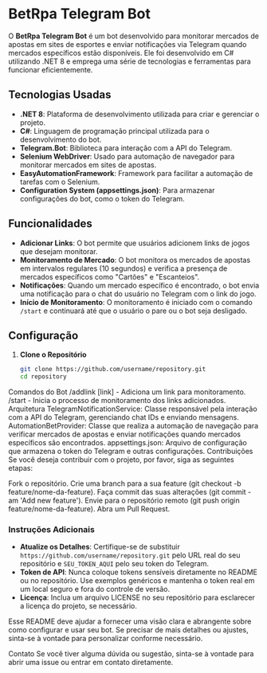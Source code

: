 # BetRpa Telegram Bot

O **BetRpa Telegram Bot** é um bot desenvolvido para monitorar mercados de apostas em sites de esportes e enviar notificações via Telegram quando mercados específicos estão disponíveis. Ele foi desenvolvido em C# utilizando .NET 8 e emprega uma série de tecnologias e ferramentas para funcionar eficientemente.

## Tecnologias Usadas

- **.NET 8**: Plataforma de desenvolvimento utilizada para criar e gerenciar o projeto.
- **C#**: Linguagem de programação principal utilizada para o desenvolvimento do bot.
- **Telegram.Bot**: Biblioteca para interação com a API do Telegram.
- **Selenium WebDriver**: Usado para automação de navegador para monitorar mercados em sites de apostas.
- **EasyAutomationFramework**: Framework para facilitar a automação de tarefas com o Selenium.
- **Configuration System (appsettings.json)**: Para armazenar configurações do bot, como o token do Telegram.

## Funcionalidades

- **Adicionar Links**: O bot permite que usuários adicionem links de jogos que desejam monitorar.
- **Monitoramento de Mercado**: O bot monitora os mercados de apostas em intervalos regulares (10 segundos) e verifica a presença de mercados específicos como "Cartões" e "Escanteios".
- **Notificações**: Quando um mercado específico é encontrado, o bot envia uma notificação para o chat do usuário no Telegram com o link do jogo.
- **Início de Monitoramento**: O monitoramento é iniciado com o comando `/start` e continuará até que o usuário o pare ou o bot seja desligado.

## Configuração

1. **Clone o Repositório**

   ```bash
   git clone https://github.com/username/repository.git
   cd repository
Comandos do Bot
/addlink [link] - Adiciona um link para monitoramento.
/start - Inicia o processo de monitoramento dos links adicionados.
Arquitetura
TelegramNotificationService: Classe responsável pela interação com a API do Telegram, gerenciando chat IDs e enviando mensagens.
AutomationBetProvider: Classe que realiza a automação de navegação para verificar mercados de apostas e enviar notificações quando mercados específicos são encontrados.
appsettings.json: Arquivo de configuração que armazena o token do Telegram e outras configurações.
Contribuições
Se você deseja contribuir com o projeto, por favor, siga as seguintes etapas:

Fork o repositório.
Crie uma branch para a sua feature (git checkout -b feature/nome-da-feature).
Faça commit das suas alterações (git commit -am 'Add new feature').
Envie para o repositório remoto (git push origin feature/nome-da-feature).
Abra um Pull Request.


### Instruções Adicionais

- **Atualize os Detalhes**: Certifique-se de substituir `https://github.com/username/repository.git` pelo URL real do seu repositório e `SEU_TOKEN_AQUI` pelo seu token do Telegram.
- **Token de API**: Nunca coloque tokens sensíveis diretamente no README ou no repositório. Use exemplos genéricos e mantenha o token real em um local seguro e fora do controle de versão.
- **Licença**: Inclua um arquivo LICENSE no seu repositório para esclarecer a licença do projeto, se necessário.

Esse README deve ajudar a fornecer uma visão clara e abrangente sobre como configurar e usar seu bot. Se precisar de mais detalhes ou ajustes, sinta-se à vontade para personalizar conforme necessário.

Contato
Se você tiver alguma dúvida ou sugestão, sinta-se à vontade para abrir uma issue ou entrar em contato diretamente.
